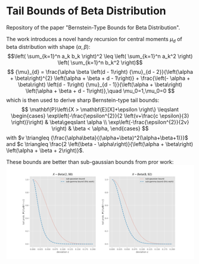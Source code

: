 # Tail Bounds of Beta Distribution

Repository of the paper "Bernstein-Type Bounds for Beta Distribution".

The work introduces a novel handy recursion for central moments $\mu_d$ of beta distribution with shape $(\alpha,\beta)$:
$$\left( \sum_{k=1}^n a_k b_k \right)^2 \leq \left( \sum_{k=1}^n a_k^2 \right) \left( \sum_{k=1}^n b_k^2 \right)$$
$$
{\mu}_{d} = \frac{\alpha \beta \left(d - 1\right) {\mu}_{d - 2}}{\left(\alpha + \beta\right)^{2} \left(\alpha + \beta + d - 1\right)} + \frac{\left(- \alpha + \beta\right) \left(d - 1\right) {\mu}_{d - 1}}{\left(\alpha + \beta\right) \left(\alpha + \beta + d - 1\right)},\quad \mu_0=1,\mu_0=0
$$
which is then used to derive sharp Bernstein-type tail bounds:
$$
\mathbf{P}\left\{X > \mathbf{E}[X]+\epsilon \right\}  \leqslant 
\begin{cases}
\exp\left(-\frac{\epsilon^{2}}{2 \left(v+\frac{c \epsilon}{3} \right)}\right) & \beta\geqslant \alpha \\
\exp\left(-\frac{\epsilon^{2}}{2v} \right) & \beta < \alpha,
\end{cases}
$$
with $v \triangleq {\frac{\alpha\beta}{(\alpha+\beta)^2(\alpha+\beta+1)}}$ and $c \triangleq  \frac{2 \left(\beta - \alpha\right)}{\left(\alpha + \beta\right) \left(\alpha + \beta + 2\right)}$. 

These bounds are better than sub-gaussian bounds from pror work:
![image](comparison.svg)